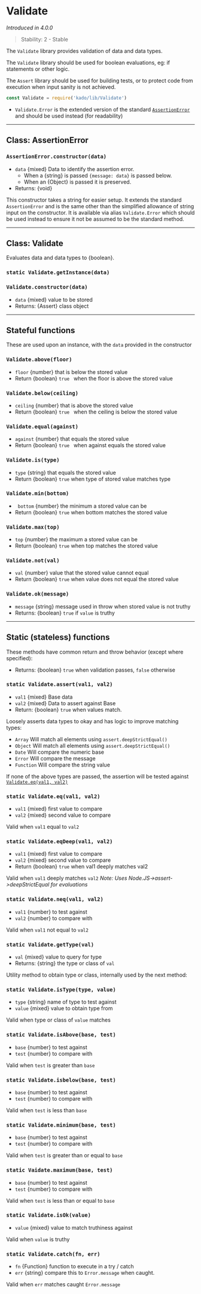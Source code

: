 # Validate
*Introduced in 4.0.0*
> Stability: 2 - Stable

The `Validate` library provides validation of data and data types.

The `Validate` library should be used for boolean evaluations,
eg: if statements or other logic.

The `Assert` library should be used for building tests, or to protect code from
execution when input sanity is not achieved.

```js
const Validate = require('kado/lib/Validate')
```
* `Validate.Error` is the extended version of the standard
  [`AssertionError`](#class-assertionerror) and should be used instead
  (for readability)

---
## Class: AssertionError

### `AssertionError.constructor(data)`
* `data` {mixed} Data to identify the assertion error.
  * When a {string} is passed `{message: data}` is passed below.
  * When an {Object} is passed it is preserved.
* Returns: {void}

This constructor takes a string for easier setup.
It extends the standard `AssertionError` and is the same other than the
simplified allowance of string input on the constructor.  It is available via
alias `Validate.Error` which should be used instead to ensure it not be assumed
to be the standard method.

---
## Class: Validate

Evaluates data and data types to {boolean}.

### `static Validate.getInstance(data)`
### `Validate.constructor(data)`
* `data` {mixed} value to be stored
* Returns: {Assert} class object

---
## Stateful functions

These are used upon an instance, with the `data` provided in the constructor

### `Validate.above(floor)`
* `floor` {number} that is below the stored value
* Return {boolean} `true ` when the floor is above the stored value

### `Validate.below(ceiling)`
* `ceiling` {number} that is above the stored value
* Return {boolean} `true ` when the ceiling is below the stored value

### `Validate.equal(against)`
* `against` {number} that equals the stored value
* Return {boolean} `true ` when against equals the stored value

### `Validate.is(type)`
* `type` {string} that equals the stored value
* Return {boolean} `true` when type of stored value matches type

### `Validate.min(bottom)`
* ` bottom` {number} the minimum a stored value can be
* Return {boolean} `true` when bottom matches the stored value

### `Validate.max(top)`
* `top` {number} the maximum a stored value can be
* Return {boolean} `true` when top matches the stored value

### `Validate.not(val)`
* `val` {number} value that the stored value cannot equal
* Return {boolean} `true` when value does not equal the stored value

### `Validate.ok(message)`
* `message` {string} message used in throw when stored value is not truthy
* Returns: {boolean} `true` if `value` is truthy

---
## Static (stateless) functions

These methods have common return and throw behavior
(except where specified):
* Returns: {boolean} `true` when validation passes, `false` otherwise

### `static Validate.assert(val1, val2)`
* `val1` {mixed} Base data
* `val2` {mixed} Data to assert against Base
* Return: {boolean} `true` when values match.

Loosely asserts data types to okay and has logic
to improve matching types:
 * `Array` Will match all elements using `assert.deepStrictEqual()`
 * `Object` Will match all elements using `assert.deepStrictEqual()`
 * `Date` Will compare the numeric base
 * `Error` Will compare the message
 * `Function` Will compare the string value

If none of the above types are passed, the assertion will be tested
against [`Validate.eq(val1, val2)`](#static-validateeqval1-val2)

### `static Validate.eq(val1, val2)`
* `val1` {mixed} first value to compare
* `val2` {mixed} second value to compare

Valid when `val1` equal to `val2`

### `static Validate.eqDeep(val1, val2)`
* `val1` {mixed} first value to compare
* `val2` {mixed} second value to compare
* Return {boolean} `true` when val1 deeply matches val2

Valid when `val1` deeply matches `val2`
_Note: Uses Node.JS->assert->deepStrictEqual for evaluations_

### `static Validate.neq(val1, val2)`
* `val1` {number} to test against
* `val2` {number} to compare with

Valid when `val1` not equal to `val2`

### `static Validate.getType(val)`
* `val` {mixed} value to query for type
* Returns: {string} the type or class of `val`

Utility method to obtain type or class, internally used by the next method:

### `static Validate.isType(type, value)`
* `type` {string} name of type to test against
* `value` {mixed} value to obtain type from

Valid when type or class of `value` matches

### `static Validate.isAbove(base, test)`
* `base` {number} to test against
* `test` {number} to compare with

Valid when `test` is greater than `base`

### `static Validate.isbelow(base, test)`
* `base` {number} to test against
* `test` {number} to compare with

Valid when `test` is less than `base`

### `static Validate.minimum(base, test)`
* `base` {number} to test against
* `test` {number} to compare with

Valid when `test` is greater than or equal to `base`

### `static Vaidate.maximum(base, test)`
* `base` {number} to test against
* `test` {number} to compare with

Valid when `test` is less than or equal to `base`

### `static Validate.isOk(value)`
* `value` {mixed} value to match truthiness against

Valid when `value` is truthy

### `static Validate.catch(fn, err)`
* `fn` {Function} function to execute in a try / catch
* `err` {string} compare this to `Error.message` when caught.

Valid when `err` matches caught `Error.message`
